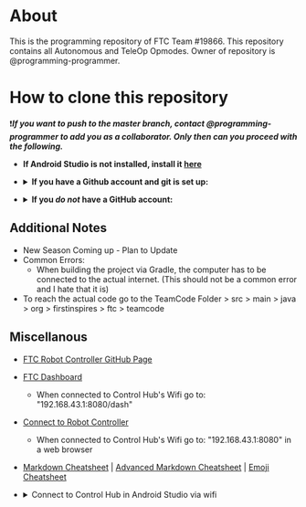# About
This is the programming repository of FTC Team #19866. This repository contains all Autonomous and TeleOp Opmodes. 
Owner of repository is @programming-programmer. 

# How to clone this repository
❗***If you want to push to the master branch, contact @programming-programmer to add you as a collaborator. Only then can you proceed with the following.***

  - **If Android Studio is not installed, install it [here](https://developer.android.com/studio)**
  
  - <details>
    <summary><b>If you have a Github account and git is set up:</b></summary>
        <li>Open the terminal (depends on your OS)</li>
        <img src = "https://github.com/programming-programmer/ftc_new/blob/master/open-terminal-gif.gif" width = "700">
        <li>Navigate to StudioProjects folder, where all Anroid Studio Projects are located (type "cd ~/StudioProjects" in most instances)</li>
        <pre>$ cd ~/StudioProjects</pre>
      
      <b>No SSH Key is set up / You don't know what that is:</b> <ul>
        <li>In terminal, type "git clone https://github.com/programming-programmer/ftc_new.git" (this selects https if you have an ssh key set up follow directions under SSH key)</li>
        <pre>$ git clone https://github.com/programming-programmer/ftc_new.git</pre>
        <li>In Android Studio, select open project, locate "ftc_new", and then open it</li>
        <li>Now you can start coding! :+1:</li>
      </ul>
      
      <b>SSH Key set up:</b><ul>
        <li>In terminal, type "git clone git@github.com:programming-programmer/ftc_new.git" (this selects ssh if you don't have a ssh key set up follow directions under "No SSH Key set up")</li>
        <pre>$ git clone git@github.com:programming-programmer/ftc_new.git</pre>
        <li>In Android Studio, select open project, locate "ftc_new", and then open it</li>
        <li>Now you can start coding! :+1:</li>
      </ul>
  </details>



  - <details>
    <summary><b>If you <i>do not</i> have a GitHub account:</b></summary><ul>
      <li>Go to Code</li>
      <img src = "https://github.com/programming-programmer/ftc_new/blob/master/enter.png" width = "800">
      
      <li>download ZIP folder</li>
      <img src = "https://github.com/programming-programmer/ftc_new/blob/master/zip.png" width = "800">
      
      <li>Open the terminal (depends on your OS)</li>
      <img src = "https://github.com/programming-programmer/ftc_new/blob/master/open-terminal-gif.gif" width = "700">
      
      <li>In terminal, type "mv ftc_new-master.zip ~/StudioProjects" (this moves the zip file to Studio Projects)</li>
      <pre>$ mv ftc_new-master.zip ~/StudioProjects</pre>
      
      <li>In terminal, type "cd ~/StudioProjects" (this navigates to StudioProjects)</li>
      <pre>$ cd ~/StudioProjects</pre>
      
      <li>type "unzip ftc_new-master.zip" (pretty self-explanatory)</li>
      <pre>$ unzip ftc_new-master.zip</pre>
      
      <li>In Android Studio, select open project, locate "ftc_new", and then open it</li>
      <li>Now you can start coding! :+1:</li>
    </ul>
</details>

## Additional Notes
- New Season Coming up - Plan to Update
- Common Errors:
  - When building the project via Gradle, the computer has to be connected to the actual internet. (This should not be a common error and I hate that it is)
- To reach the actual code go to the TeamCode Folder > src > main > java > org > firstinspires > ftc > teamcode

## Miscellanous
- [FTC Robot Controller GitHub Page](https://github.com/FIRST-Tech-Challenge/FtcRobotController/wiki)
- [FTC Dashboard](https://acmerobotics.github.io/ftc-dashboard/gettingstarted)
  - When connected to Control Hub's Wifi go to: "192.168.43.1:8080/dash"
- [Connect to Robot Controller](https://docs.revrobotics.com/duo-control/control-hub-gs/connect-to-the-control-hub-robot-control-console#web-browser)
  - When connected to Control Hub's Wifi go to: "192.168.43.1:8080" in a web browser

- [Markdown Cheatsheet](https://github.com/tchapi/markdown-cheatsheet/blob/master/README.md#TOP) | 
[Advanced Markdown Cheatsheet](https://gist.github.com/apaskulin/1ad686e42c7165cb9c22f9fe1e389558) | 
[Emoji Cheatsheet](https://www.webfx.com/tools/emoji-cheat-sheet/)

- <details>
  <summary>Connect to Control Hub in Android Studio via wifi</summary>
    <ul>
    <li><b>Go to Settings > External Tools > Tools > Press "+" button:</b></li>
    </ul>
      <ul>
        <li>Name: "Control Hub"</li>
        <li>Group: "External tools"</li>
        <li>Description: "N/A"</li>
        <li>Program: "$ModuleSdkPath$/platform-tools/adb"</li>
        <li>Arguments: "connect 192.168.43.1:5555"</li>
        <li>Working Directory: "$ProjectFileDir$"</li>
      </ul>
</details>
